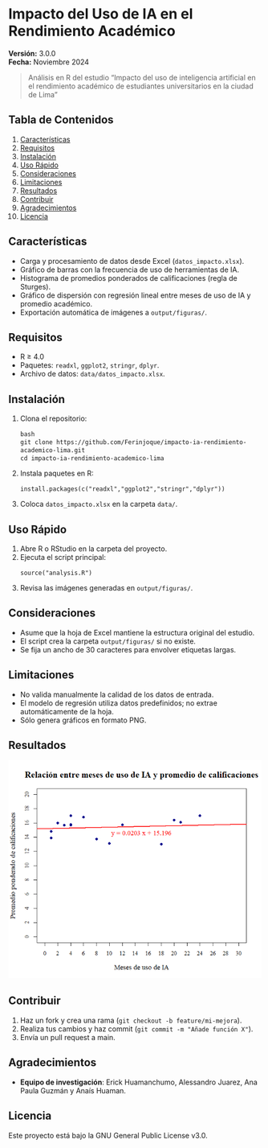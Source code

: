 # Impacto del Uso de IA en el Rendimiento Académico

**Versión:** 3.0.0  
**Fecha:** Noviembre 2024

> Análisis en R del estudio “Impacto del uso de inteligencia artificial en el rendimiento académico de estudiantes universitarios en la ciudad de Lima”

## Tabla de Contenidos
1. [Características](#características)  
2. [Requisitos](#requisitos)  
3. [Instalación](#instalación)  
4. [Uso Rápido](#uso-rápido)  
5. [Consideraciones](#consideraciones)  
6. [Limitaciones](#limitaciones)  
7. [Resultados](#resultados)  
8. [Contribuir](#contribuir)  
9. [Agradecimientos](#agradecimientos)  
10. [Licencia](#licencia)  

## Características
- Carga y procesamiento de datos desde Excel (`datos_impacto.xlsx`).  
- Gráfico de barras con la frecuencia de uso de herramientas de IA.  
- Histograma de promedios ponderados de calificaciones (regla de Sturges).  
- Gráfico de dispersión con regresión lineal entre meses de uso de IA y promedio académico.  
- Exportación automática de imágenes a `output/figuras/`.  

## Requisitos
- R ≥ 4.0  
- Paquetes: `readxl`, `ggplot2`, `stringr`, `dplyr`.  
- Archivo de datos: `data/datos_impacto.xlsx`.  

## Instalación
1. Clona el repositorio:  
   ```
   bash
   git clone https://github.com/Ferinjoque/impacto-ia-rendimiento-academico-lima.git
   cd impacto-ia-rendimiento-academico-lima
   ```
2. Instala paquetes en R:
   ```
   install.packages(c("readxl","ggplot2","stringr","dplyr"))
   ```
3. Coloca `datos_impacto.xlsx` en la carpeta `data/`.

## Uso Rápido
1. Abre R o RStudio en la carpeta del proyecto.
2. Ejecuta el script principal:
   ```
   source("analysis.R")
   ```
3. Revisa las imágenes generadas en `output/figuras/`.

## Consideraciones
- Asume que la hoja de Excel mantiene la estructura original del estudio.
- El script crea la carpeta `output/figuras/` si no existe.
- Se fija un ancho de 30 caracteres para envolver etiquetas largas.

## Limitaciones
- No valida manualmente la calidad de los datos de entrada.
- El modelo de regresión utiliza datos predefinidos; no extrae automáticamente de la hoja.
- Sólo genera gráficos en formato PNG.

## Resultados
![Regresión Lineal](output/figuras/regresion_lineal.png)

## Contribuir
1. Haz un fork y crea una rama (`git checkout -b feature/mi-mejora`).
2. Realiza tus cambios y haz commit (`git commit -m "Añade función X"`).
3. Envía un pull request a main.

## Agradecimientos
- **Equipo de investigación**: Erick Huamanchumo, Alessandro Juarez, Ana Paula Guzmán y Anaís Huaman.

## Licencia
Este proyecto está bajo la GNU General Public License v3.0.

